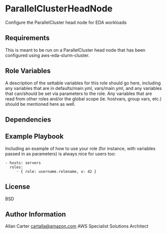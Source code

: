 ParallelClusterHeadNode
=========

Configure the ParallelCluster head node for EDA workloads

Requirements
------------

This is meant to be run on a ParallelCluster head node that has been configured using aws-eda-slurm-cluster.

Role Variables
--------------

A description of the settable variables for this role should go here, including any variables that are in defaults/main.yml, vars/main.yml, and any variables that can/should be set via parameters to the role. Any variables that are read from other roles and/or the global scope (ie. hostvars, group vars, etc.) should be mentioned here as well.

Dependencies
------------

Example Playbook
----------------

Including an example of how to use your role (for instance, with variables passed in as parameters) is always nice for users too:

    - hosts: servers
      roles:
         - { role: username.rolename, x: 42 }

License
-------

BSD

Author Information
------------------

Allan Carter
cartalla@amazon.com
AWS Specialist Solutions Architect
